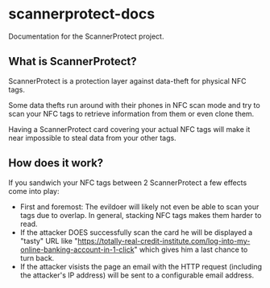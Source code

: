 # scannerprotect-docs
Documentation for the ScannerProtect project.

## What is ScannerProtect?
ScannerProtect is a protection layer against data-theft for physical NFC tags.

Some data thefts run around with their phones in NFC scan mode and try to scan your NFC tags to retrieve information from them or even clone them.

Having a ScannerProtect card covering your actual NFC tags will make it near impossible to steal data from your other tags.

## How does it work?
If you sandwich your NFC tags between 2 ScannerProtect a few effects come into play:
- First and foremost: The evildoer will likely not even be able to scan your tags due to overlap. In general, stacking NFC tags makes them harder to read.
- If the attacker DOES successfully scan the card he will be displayed a "tasty" URL like "https://totally-real-credit-institute.com/log-into-my-online-banking-account-in-1-click" which gives him a last chance to turn back.
- If the attacker visists the page an email with the HTTP request (including the attacker's IP address) will be sent to a configurable email address.
